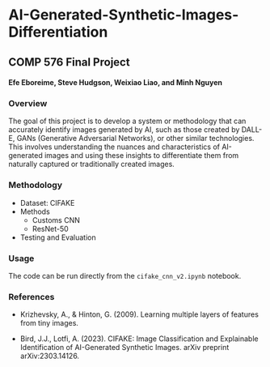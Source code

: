 # AI-Generated-Synthetic-Images-Differentiation
## COMP 576 Final Project
#### Efe Eboreime, Steve Hudgson, Weixiao Liao, and Minh Nguyen


### Overview

The goal of this project is to develop a system or methodology that can accurately identify images generated by AI, such as those created by DALL-E, GANs (Generative Adversarial Networks), or other similar technologies. This involves understanding the nuances and characteristics of AI-generated images and using these insights to differentiate them from naturally captured or traditionally created images.

### Methodology

- Dataset: CIFAKE
- Methods
  - Customs CNN
  - ResNet-50
- Testing and Evaluation

### Usage

The code can be run directly from the `cifake_cnn_v2.ipynb` notebook.

### References

- Krizhevsky, A., & Hinton, G. (2009). Learning multiple layers of features from tiny images.

- Bird, J.J., Lotfi, A. (2023). CIFAKE: Image Classification and Explainable Identification of AI-Generated Synthetic Images. arXiv preprint arXiv:2303.14126.


